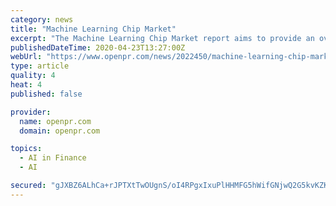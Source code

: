 ```yaml
---
category: news
title: "Machine Learning Chip Market"
excerpt: "The Machine Learning Chip Market report aims to provide an overview of with detailed market segmentation by nature form application distribution channel category and geography The market is expected to witness high growth during the forecast period The report provides"
publishedDateTime: 2020-04-23T13:27:00Z
webUrl: "https://www.openpr.com/news/2022450/machine-learning-chip-market-estimated-to-boost-in-near-future"
type: article
quality: 4
heat: 4
published: false

provider:
  name: openpr.com
  domain: openpr.com

topics:
  - AI in Finance
  - AI

secured: "gJXBZ6ALhCa+rJPTXtTwOUgnS/oI4RPgxIxuPlHHMFG5hWifGNjwQ2G5kvKZKSQlyt/cMt6dWpjnwMb1HmPOEjanRFSOT03egjCS7ETJ2q+98+EoQEU8IQ5TmNej0NlkSKU6wadWTJpTKhX2wJ1dFcqHTWeA+EI4Q7CgwGiKfqgGQaO8zaKdJlMjg8xh4w/tv9ph5oPzlNeBPuZaYrz/eoCdolXiyZ36NRlt0zNUXBsg4mLLlHo1L5i87OHfCusx0ziHVrPz7k+d5vLcRg44AHTG6Slp4gsdtBgx4ueBh57SPQR6Vdj2TyAacEn2y83oFczg8V9iZjDadtawA190hZVhl2nkaKC9wpg1dH4S1QDOZe+9eOW0m7bM73RKDrzLIPXjpH+BzEErbhHL+3gW+BqtuIHyIQBNQ4E6nPDCakvYkicLO16J5lYVd8A/msVbMr6dEqCOMmzeV1hHEQuC3rvClb0mNdaHyl7lCsgtfTo=;l4hZLPqBYGA15kVQfaPp7g=="
---
```


